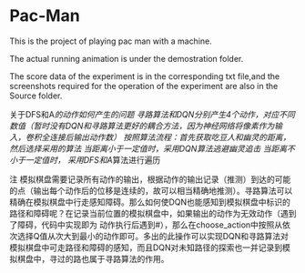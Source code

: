 # Pac-Man
This is the project of playing pac man with a machine.

The actual running animation is under the demostration folder.

The score data of the experiment is in the corresponding txt file,and the screenshots required for the operation of the experiment are also in the Source folder.

关于DFS和A*的动作如何产生的问题
寻路算法和DQN分别产生4个动作，对应不同数值（暂时没有DQN和寻路算法更好的耦合方法，因为神经网络将像素作为输入，卷积全连接后输出动作数）
按照算法流程：首先获取吃豆人和幽灵的距离，然后选择采用的算法
当距离小于一定值时，采用DQN算法逃避幽灵追击
当距离不小于一定值时， 采用DFS和A*算法进行遍历

注 模拟棋盘需要记录所有动作的输出，根据动作的输出记录（推测）到达的可能的点（输出每个动作后的位移是连续的，故可以相当精确地推测）。寻路算法可以精确在模拟棋盘中行走感知障碍。那么如何使DQN也能感知到模拟棋盘中标识的路径和障碍呢？在记录当前位置的模拟棋盘中，如果输出的动作为无效动作（遇到了障碍，代码中实现即为 动作执行后遇到#），那么在choose_action中按照从依次选择Q值从次大到最小的动作即可。多出的此操作可以实现DQN和寻路算法对模拟棋盘中可走路径和障碍的感知，而且DQN对未知路径的探索也一并记录到模拟棋盘中，寻过的路也属于寻路算法的作用。
